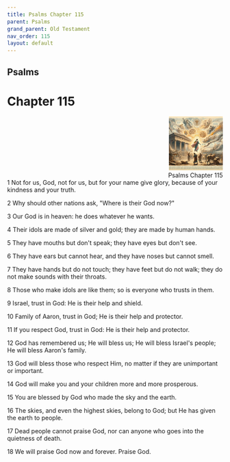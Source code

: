 ```yaml
---
title: Psalms Chapter 115
parent: Psalms
grand_parent: Old Testament
nav_order: 115
layout: default
---
```


## Psalms

# Chapter 115

<div style="clear: both; text-align: right;">
    <img src="/assets/Image/Psalms/500/115.jpg" alt="Psalms Chapter 115" class="chapter-image" style="max-width: 25%; height: auto;"/>
    <figcaption style="font-size: 14px;">Psalms Chapter 115</figcaption>
</div>
1 Not for us, God, not for us, but for your name give glory, because of your kindness and your truth.

2 Why should other nations ask, "Where is their God now?"

3 Our God is in heaven: he does whatever he wants.

4 Their idols are made of silver and gold; they are made by human hands.

5 They have mouths but don't speak; they have eyes but don't see.

6 They have ears but cannot hear, and they have noses but cannot smell.

7 They have hands but do not touch; they have feet but do not walk; they do not make sounds with their throats.

8 Those who make idols are like them; so is everyone who trusts in them.

9 Israel, trust in God: He is their help and shield.

10 Family of Aaron, trust in God; He is their help and protector.

11 If you respect God, trust in God: He is their help and protector.

12 God has remembered us; He will bless us; He will bless Israel's people; He will bless Aaron's family.

13 God will bless those who respect Him, no matter if they are unimportant or important.

14 God will make you and your children more and more prosperous.

15 You are blessed by God who made the sky and the earth.

16 The skies, and even the highest skies, belong to God; but He has given the earth to people.

17 Dead people cannot praise God, nor can anyone who goes into the quietness of death.

18 We will praise God now and forever. Praise God.



